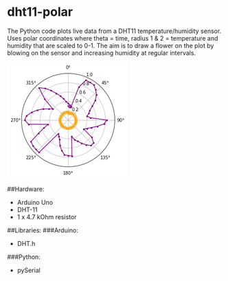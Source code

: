 # dht11-polar

The Python code plots live data from a DHT11 temperature/humidity sensor. Uses polar coordinates where theta = time, radius 1 & 2 = temperature and humidity that are scaled to 0-1. The aim is to draw a flower on the plot by blowing on the sensor and increasing humidity at regular intervals.

![Figure](https://github.com/pinrar/dht11-polar/blob/master/Figure_3.png)

##Hardware:
* Arduino Uno
* DHT-11
* 1 x 4.7 kOhm resistor

##Libraries:
###Arduino:
* DHT.h

###Python:
* pySerial
